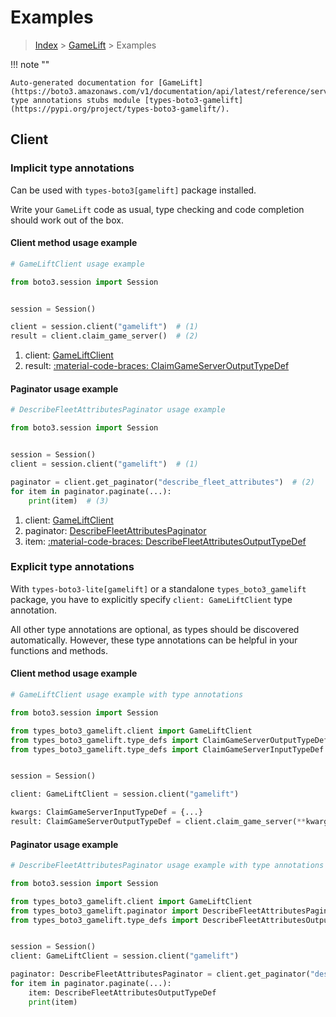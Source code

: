 # Examples

> [Index](../README.md) > [GameLift](./README.md) > Examples

!!! note ""

    Auto-generated documentation for [GameLift](https://boto3.amazonaws.com/v1/documentation/api/latest/reference/services/gamelift.html#gamelift)
    type annotations stubs module [types-boto3-gamelift](https://pypi.org/project/types-boto3-gamelift/).

## Client

### Implicit type annotations

Can be used with `types-boto3[gamelift]` package installed.

Write your `GameLift` code as usual,
type checking and code completion should work out of the box.


#### Client method usage example

```python
# GameLiftClient usage example

from boto3.session import Session


session = Session()

client = session.client("gamelift")  # (1)
result = client.claim_game_server()  # (2)
```

1. client: [GameLiftClient](./client.md)
2. result: [:material-code-braces: ClaimGameServerOutputTypeDef](./type_defs.md#claimgameserveroutputtypedef)



#### Paginator usage example

```python
# DescribeFleetAttributesPaginator usage example

from boto3.session import Session


session = Session()
client = session.client("gamelift")  # (1)

paginator = client.get_paginator("describe_fleet_attributes")  # (2)
for item in paginator.paginate(...):
    print(item)  # (3)
```

1. client: [GameLiftClient](./client.md)
2. paginator: [DescribeFleetAttributesPaginator](./paginators.md#describefleetattributespaginator)
3. item: [:material-code-braces: DescribeFleetAttributesOutputTypeDef](./type_defs.md#describefleetattributesoutputtypedef)




### Explicit type annotations

With `types-boto3-lite[gamelift]`
or a standalone `types_boto3_gamelift` package, you have to explicitly specify `client: GameLiftClient` type annotation.

All other type annotations are optional, as types should be discovered automatically.
However, these type annotations can be helpful in your functions and methods.


#### Client method usage example

```python
# GameLiftClient usage example with type annotations

from boto3.session import Session

from types_boto3_gamelift.client import GameLiftClient
from types_boto3_gamelift.type_defs import ClaimGameServerOutputTypeDef
from types_boto3_gamelift.type_defs import ClaimGameServerInputTypeDef


session = Session()

client: GameLiftClient = session.client("gamelift")

kwargs: ClaimGameServerInputTypeDef = {...}
result: ClaimGameServerOutputTypeDef = client.claim_game_server(**kwargs)
```



#### Paginator usage example

```python
# DescribeFleetAttributesPaginator usage example with type annotations

from boto3.session import Session

from types_boto3_gamelift.client import GameLiftClient
from types_boto3_gamelift.paginator import DescribeFleetAttributesPaginator
from types_boto3_gamelift.type_defs import DescribeFleetAttributesOutputTypeDef


session = Session()
client: GameLiftClient = session.client("gamelift")

paginator: DescribeFleetAttributesPaginator = client.get_paginator("describe_fleet_attributes")
for item in paginator.paginate(...):
    item: DescribeFleetAttributesOutputTypeDef
    print(item)
```




